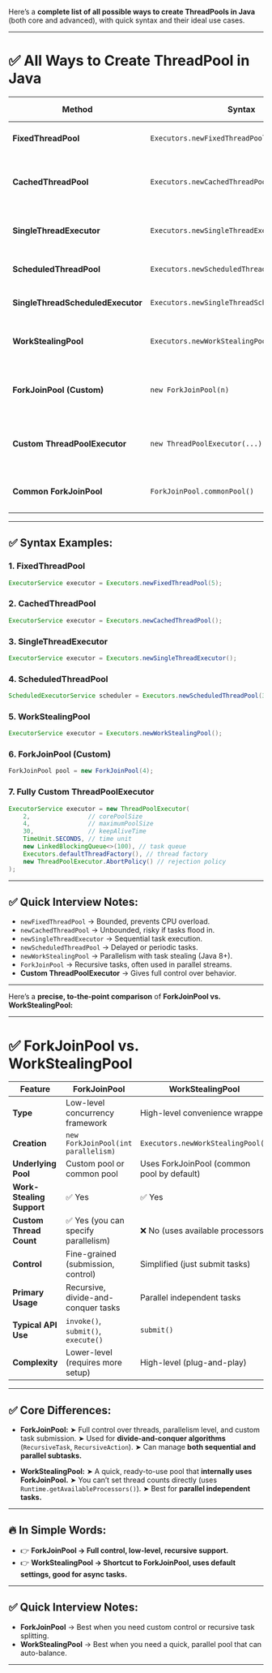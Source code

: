 Here’s a **complete list of all possible ways to create ThreadPools in Java** (both core and advanced), with quick syntax and their ideal use cases.

---

# ✅ All Ways to Create ThreadPool in Java

| Method                            | Syntax                                         | Purpose / When to Use                                                      |
| --------------------------------- | ---------------------------------------------- | -------------------------------------------------------------------------- |
| **FixedThreadPool**               | `Executors.newFixedThreadPool(n)`              | Fixed number of threads. Best for predictable load.                        |
| **CachedThreadPool**              | `Executors.newCachedThreadPool()`              | Unlimited threads, reuses idle threads. Best for short, bursty tasks.      |
| **SingleThreadExecutor**          | `Executors.newSingleThreadExecutor()`          | Only one thread. Best when tasks must run sequentially.                    |
| **ScheduledThreadPool**           | `Executors.newScheduledThreadPool(n)`          | Supports delayed and periodic tasks.                                       |
| **SingleThreadScheduledExecutor** | `Executors.newSingleThreadScheduledExecutor()` | Scheduled tasks with a single thread.                                      |
| **WorkStealingPool**              | `Executors.newWorkStealingPool()`              | Parallelism using multiple queues. Best for many small async tasks.        |
| **ForkJoinPool (Custom)**         | `new ForkJoinPool(n)`                          | Advanced. For divide-and-conquer tasks with work-stealing.                 |
| **Custom ThreadPoolExecutor**     | `new ThreadPoolExecutor(...)`                  | Fully configurable pool size, queue, thread factory, and rejection policy. |
| **Common ForkJoinPool**           | `ForkJoinPool.commonPool()`                    | Global shared pool used by `CompletableFuture` by default.                 |

---

## ✅ Syntax Examples:

### 1. FixedThreadPool

```java
ExecutorService executor = Executors.newFixedThreadPool(5);
```

### 2. CachedThreadPool

```java
ExecutorService executor = Executors.newCachedThreadPool();
```

### 3. SingleThreadExecutor

```java
ExecutorService executor = Executors.newSingleThreadExecutor();
```

### 4. ScheduledThreadPool

```java
ScheduledExecutorService scheduler = Executors.newScheduledThreadPool(3);
```

### 5. WorkStealingPool

```java
ExecutorService executor = Executors.newWorkStealingPool();
```

### 6. ForkJoinPool (Custom)

```java
ForkJoinPool pool = new ForkJoinPool(4);
```

### 7. Fully Custom ThreadPoolExecutor

```java
ExecutorService executor = new ThreadPoolExecutor(
    2,                // corePoolSize
    4,                // maximumPoolSize
    30,               // keepAliveTime
    TimeUnit.SECONDS, // time unit
    new LinkedBlockingQueue<>(100), // task queue
    Executors.defaultThreadFactory(), // thread factory
    new ThreadPoolExecutor.AbortPolicy() // rejection policy
);
```

---

## ✅ Quick Interview Notes:

* `newFixedThreadPool` → Bounded, prevents CPU overload.
* `newCachedThreadPool` → Unbounded, risky if tasks flood in.
* `newSingleThreadExecutor` → Sequential task execution.
* `newScheduledThreadPool` → Delayed or periodic tasks.
* `newWorkStealingPool` → Parallelism with task stealing (Java 8+).
* `ForkJoinPool` → Recursive tasks, often used in parallel streams.
* **Custom ThreadPoolExecutor** → Gives full control over behavior.

---


Here’s a **precise, to-the-point comparison** of **ForkJoinPool vs. WorkStealingPool:**

---

# ✅ ForkJoinPool vs. WorkStealingPool

| Feature                   | ForkJoinPool                        | WorkStealingPool                           |
| ------------------------- | ----------------------------------- | ------------------------------------------ |
| **Type**                  | Low-level concurrency framework     | High-level convenience wrapper             |
| **Creation**              | `new ForkJoinPool(int parallelism)` | `Executors.newWorkStealingPool()`          |
| **Underlying Pool**       | Custom pool or common pool          | Uses ForkJoinPool (common pool by default) |
| **Work-Stealing Support** | ✅ Yes                               | ✅ Yes                                      |
| **Custom Thread Count**   | ✅ Yes (you can specify parallelism) | ❌ No (uses available processors)           |
| **Control**               | Fine-grained (submission, control)  | Simplified (just submit tasks)             |
| **Primary Usage**         | Recursive, divide-and-conquer tasks | Parallel independent tasks                 |
| **Typical API Use**       | `invoke()`, `submit()`, `execute()` | `submit()`                                 |
| **Complexity**            | Lower-level (requires more setup)   | High-level (plug-and-play)                 |

---

## ✅ Core Differences:

* **ForkJoinPool:**
  ➤ Full control over threads, parallelism level, and custom task submission.
  ➤ Used for **divide-and-conquer algorithms** (`RecursiveTask`, `RecursiveAction`).
  ➤ Can manage **both sequential and parallel subtasks.**

* **WorkStealingPool:**
  ➤ A quick, ready-to-use pool that **internally uses ForkJoinPool.**
  ➤ You can’t set thread counts directly (uses `Runtime.getAvailableProcessors()`).
  ➤ Best for **parallel independent tasks.**

---

## 🔥 In Simple Words:

* 👉 **ForkJoinPool → Full control, low-level, recursive support.**
* 👉 **WorkStealingPool → Shortcut to ForkJoinPool, uses default settings, good for async tasks.**

---

## ✅ Quick Interview Notes:

* **ForkJoinPool** → Best when you need custom control or recursive task splitting.
* **WorkStealingPool** → Best when you need a quick, parallel pool that can auto-balance.

---
